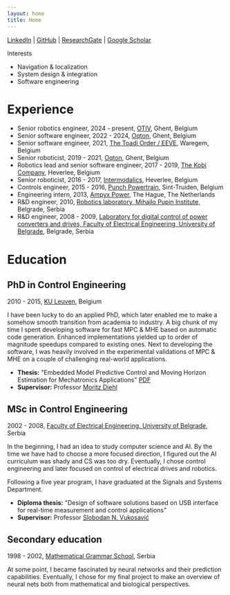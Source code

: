```yaml
---
layout: home
title: Home
---
```


[LinkedIn](https://www.linkedin.com/in/mvukov/) |
[GitHub](https://github.com/mvukov) |
[ResearchGate](https://www.researchgate.net/profile/Milan_Vukov) |
[Google Scholar](https://scholar.google.com/citations?user=gnSTyOMAAAAJ&hl=en&oi=ao)

Interests

* Navigation & localization
* System design & integration
* Software engineering

# Experience

* Senior robotics engineer, 2024 - present, [OTIV](http://www.otiv.ai), Ghent, Belgium
* Senior software engineer, 2022 - 2024, [Oqton](http://www.oqton.com), Ghent, Belgium
* Senior software engineer, 2021, [The Toadi Order / EEVE](http://www.eeve.com/), Waregem, Belgium
* Senior roboticist, 2019 - 2021, [Oqton](http://www.oqton.com), Ghent, Belgium
* Robotics lead and senior software engineer, 2017 - 2019, [The Kobi Company](http://www.thekobi.com), Heverlee, Belgium
* Senior roboticist, 2016 - 2017, [Intermodalics](http://www.intermodalics.eu), Heverlee, Belgium
* Controls engineer, 2015 - 2016, [Punch Powertrain](http://www.punchpowertrain.com), Sint-Truiden, Belgium
* Engineering intern, 2013, [Ampyx Power](http://www.ampyxpower.com), The Hague, The Netherlands
* R&D engineer, 2010, [Robotics laboratory, Mihajlo Pupin Institute](http://www.pupin.rs/en), Belgrade, Serbia
* R&D engineer, 2008 - 2009, [Laboratory for digital control of power converters and drives, Faculty of Electrical Engineering, University of Belgrade](https://www.etf.bg.ac.rs/en), Belgrade, Serbia

# Education

## PhD in Control Engineering

2010 - 2015, [KU Leuven](http://www.kuleuven.be/), Belgium

I have been lucky to do an applied PhD, which later enabled me to make a somehow smooth transition from academia to industry. A big chunk of my time I spent developing software for fast MPC & MHE based on automatic code generation. Enhanced implementations yielded up to order of magnitude speedups compared to existing ones. Next to developing the software, I was heavily involved in the experimental validations of MPC & MHE on a couple of challenging real-world applications.

* **Thesis:** "Embedded Model Predictive Control and Moving Horizon Estimation for Mechatronics Applications" [PDF](ftp://ftp.esat.kuleuven.be/pub/SISTA/mvukov/reports/thesis_final_print.pdf)
* **Supervisor:** Professor [Moritz Diehl](http://www.syscop.de)

## MSc in Control Engineering

2002 - 2008, [Faculty of Electrical Engineering, University of Belgrade](https://www.etf.bg.ac.rs/en), Serbia

In the beginning, I had an idea to study computer science and AI. By the time we have had to choose a more focused direction, I figured out the AI curriculum was shady and CS was too dry. Eventually, I chose control engineering and later focused on control of electrical drives and robotics.

Following a five year program, I have graduated at the Signals and Systems Department.

* **Diploma thesis:** "Design of software solutions based on USB interface for real-time measurement and control applications"
* **Supervisor:** Professor [Slobodan N. Vukosavić](http://vukosavic.etf.bg.ac.rs)

## Secondary education

1998 - 2002, [Mathematical Grammar School](http://www.mg.edu.rs/en), Serbia

At some point, I became fascinated by neural networks and their prediction capabilities. Eventually, I chose for my final project to make an overview of neural nets both from mathematical and biological perspectives.
